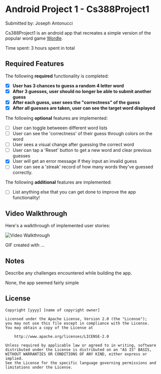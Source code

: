 # Android Project 1 - Cs388Project1

Submitted by: Joseph Antonucci

Cs388Project1 is an android app that recreates a simple version of the popular word game [Wordle](https://www.nytimes.com/games/wordle/index.html). 

Time spent: 3 hours spent in total

## Required Features

The following **required** functionality is completed:

- [X] **User has 3 chances to guess a random 4 letter word**
- [X] **After 3 guesses, user should no longer be able to submit another guess**
- [X] **After each guess, user sees the "correctness" of the guess**
- [X] **After all guesses are taken, user can see the target word displayed**

The following **optional** features are implemented:

- [ ] User can toggle betweeen different word lists
- [ ] User can see the 'correctness' of their guess through colors on the word 
- [ ] User sees a visual change after guessing the correct word
- [ ] User can tap a 'Reset' button to get a new word and clear previous guesses
- [X] User will get an error message if they input an invalid guess
- [ ] User can see a 'streak' record of how many words they've guessed correctly.

The following **additional** features are implemented:

* [ ] List anything else that you can get done to improve the app functionality!

## Video Walkthrough

Here's a walkthrough of implemented user stories:

<img src='http://i.imgur.com/link/to/your/gif/file.gif' title='Video Walkthrough' width='' alt='Video Walkthrough' />

<!-- Replace this with whatever GIF tool you used! -->
GIF created with ...  
<!-- Recommended tools:
[Kap](https://getkap.co/) for macOS
[ScreenToGif](https://www.screentogif.com/) for Windows
[peek](https://github.com/phw/peek) for Linux. -->

## Notes

Describe any challenges encountered while building the app.

None, the app seemed fairly simple

## License

    Copyright [yyyy] [name of copyright owner]

    Licensed under the Apache License, Version 2.0 (the "License");
    you may not use this file except in compliance with the License.
    You may obtain a copy of the License at

        http://www.apache.org/licenses/LICENSE-2.0

    Unless required by applicable law or agreed to in writing, software
    distributed under the License is distributed on an "AS IS" BASIS,
    WITHOUT WARRANTIES OR CONDITIONS OF ANY KIND, either express or implied.
    See the License for the specific language governing permissions and
    limitations under the License.